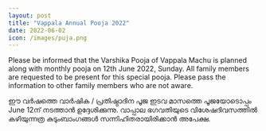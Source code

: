 ```yaml
---
layout: post
title: "Vappala Annual Pooja 2022"
date: 2022-06-02
icon: /images/puja.png
---
```


Please be informed that the Varshika Pooja of Vappala Machu is planned along with monthly pooja on 12th June 2022, Sunday.
All family members are requested to be present for this special pooja. 
Please pass the information to other family members who are not aware.


ഈ വർഷത്തെ വാർഷിക / പ്രതിഷ്ഠാദിന പൂജ ഇടവ മാസത്തെ പൂജയോടൊപ്പം June 12ന് നടത്താൻ ഉദ്ദേശിക്കുന്നു.
വാപ്പാല ഭഗവതിയുടെ വിശേഷദിവസത്തിൽ കഴിയുന്നത്ര കുടുംബാംഗങ്ങൾ സന്നിഹിതരായിരിക്കാൻ അപേക്ഷ.
